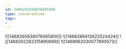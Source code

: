 ```yaml
---
id: 1468265938076065800
type: conversation
tags:
- 
---
```

![[1468265938076065800]]
![[1468289412622524424]]
![[1468302282315890689]]
![[1468962030077890573]]

